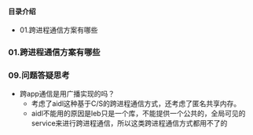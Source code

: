 #### 目录介绍
- 01.跨进程通信方案有哪些




### 01.跨进程通信方案有哪些













### 09.问题答疑思考
- 跨app通信是用广播实现的吗？
    - 考虑了aidl这种基于C/S的跨进程通信方式，还考虑了匿名共享内存。
    - aidl不能用的原因是leb只是一个库，不能提供一个公共的，全局可见的service来进行跨进程通信，所以这类跨进程通信方式都用不了的











